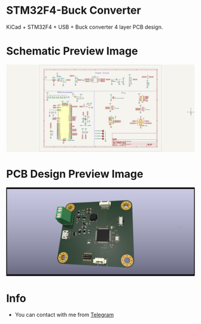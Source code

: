 # STM32F4-Buck Converter


 KiCad + STM32F4 + USB + Buck converter 4 layer PCB design.


# Schematic Preview Image

![Schematic Design Preview Image](./img/1.png "STM32F4-Buck Converter Schematic")


# PCB Design Preview Image

![PCB Design Preview Image](./img/2.png "STM32F4-Buck Converter PCB Design")


# Info

- You can contact with me from [Telegram](www.https:t.me/By_Azade)
